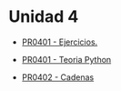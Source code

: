 # Unidad 4

- [PR0401 - Ejercicios. ](./pr0401/pr0401.md)

- [PR0401 - Teoria Python](./ej-teoria-clase/teoria.md)

- [PR0402 - Cadenas](./pr0402/pr0402.md)